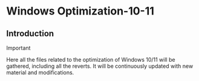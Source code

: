 # Windows Optimization-10-11

## Introduction

> [!IMPORTANT]  
> Here all the files related to the optimization of Windows 10/11 will be gathered, including all the reverts. It will be continuously updated with new material and modifications.

